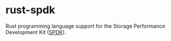 # rust-spdk

Rust programming language support for the Storage Performance Development Kit ([SPDK][SPDK]).

[SPDK]: https://www.spdk.io
